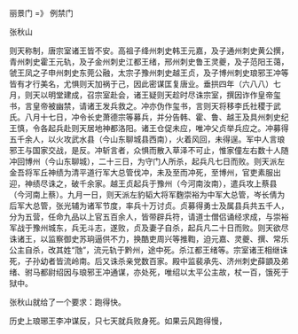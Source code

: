 丽景门 =》 例禁门

张秋山

则天称制，唐宗室诸王皆不安。高祖子绛州刺史韩王元嘉，及子通州刺史黄公撰，青州刺史霍王元轨，及子金州刺史江都王绪，邢州刺史鲁王灵夔，及子范阳王蔼，虢王凤之子申州刺史东莞公融，太宗子豫州刺史越王贞，及子博州刺史琅邪王冲等皆有才行美名，尤惧则天加祸于己，因此密谋匡复唐业。垂拱四年（六八八）七月，则天以明堂建成，召宗室赴会，诸王疑则天趁时尽诛宗室，撰因诈作皇帝玺书，言皇帝被幽禁，请诸王发兵救之。冲亦伪作玺书，言则天将移李氏社稷于武氏。八月十七日，冲令长史萧德宗等募兵，并分告韩、霍、鲁、越王及具州刺史纪王慎，令各起兵赴则天居地神都洛阳。诸王仓促未应，唯冲父贞举兵应之。冲募得五千余人，以火攻武水县（今山东聊城县西南），火着风回，未得逞。军中人言琅邪王与国家交战，是反。冲斩言者，众惧而散入草泽不可止，惟家僮左右数十人随冲回博州（今山东聊城），二十三日，为守门人所杀，起兵凡七日而败。则天派左金吾将军丘神绩为清平道行军大总管伐冲，未及至而冲死，至博州，官吏素服出迎，神绩尽诛之，破千余家。越王贞起兵于豫州（今河南汝南），遣兵攻上蔡县（今河南上蔡）。九月一日，则天派左豹韬大将军麴崇裕为中军大总管，岑长倩为后军大总管，张光辅为诸军节度，率兵十万讨贞。贞募得勇士及属县兵共五千人，分为五营，任命九品以上官五百余人，皆带辟兵符，请道士僧侣诵经求成，与崇裕军战于豫州城东，兵无斗志，遂败，贞及妻子自杀，起兵凡二十日而败。则天欲尽诛诸王，以监察御史苏珦逼供不力，换酷吏周兴等推鞫，迫元嘉、灵夔、撰、常乐公主自杀，改其姓“虺”，流元轨于黔州，途中死。杀江都王绪等。宗室诸王相继诛死，子孙幼者皆流岭南。后又诛杀亲党数百家。殿中监裴承先、济州刺史薛顗及弟绪、驸马都尉绍因与琅邪王冲通谋，亦处死，唯绍以太平公主故，杖一百，饿死于狱中。



张秋山就给了一个要求：跑得快。

历史上琅琊王李冲谋反，只七天就兵败身死。如果云风跑得慢，